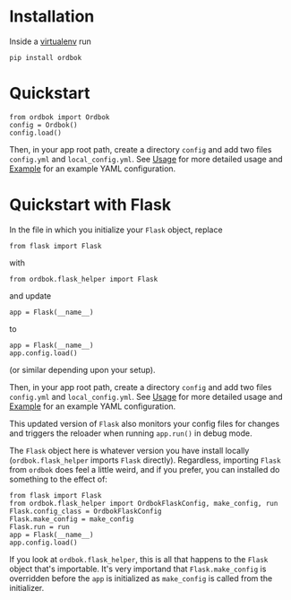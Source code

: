 # Installation

Inside a [virtualenv](http://virtualenv.readthedocs.org/en/latest/) run

```
pip install ordbok
```

# Quickstart

```
from ordbok import Ordbok
config = Ordbok()
config.load()
```

Then, in your app root path, create a directory `config` and add two files `config.yml` and `local_config.yml`. See [Usage](#usage) for more detailed usage and [Example](#examples) for an example YAML configuration.

# Quickstart with Flask

In the file in which you initialize your `Flask` object, replace

```
from flask import Flask
```

with

```
from ordbok.flask_helper import Flask
```

and update

```
app = Flask(__name__)
```

to

```
app = Flask(__name__)
app.config.load()
```
(or similar depending upon your setup).

Then, in your app root path, create a directory `config` and add two files `config.yml` and `local_config.yml`. See [Usage](#usage) for more detailed usage and [Example](#examples) for an example YAML configuration.

This updated version of `Flask` also monitors your config files for changes and triggers the reloader when running `app.run()` in debug mode.

The `Flask` object here is whatever version you have install locally (`ordbok.flask_helper` imports `Flask` directly). Regardless, importing `Flask` from `ordbok` does feel a little weird, and if you prefer, you can installed do something to the effect of:

```
from flask import Flask
from ordbok.flask_helper import OrdbokFlaskConfig, make_config, run
Flask.config_class = OrdbokFlaskConfig
Flask.make_config = make_config
Flask.run = run
app = Flask(__name__)
app.config.load()
```

If you look at `ordbok.flask_helper`, this is all that happens to the `Flask` object that's importable. It's very importand that `Flask.make_config` is overridden before the `app` is initialized as `make_config` is called from the initializer.
